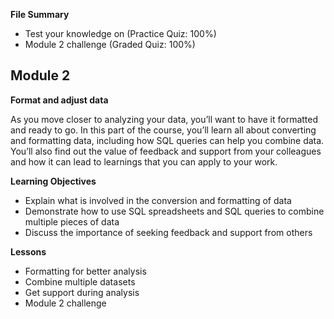**File Summary**
- Test your knowledge on (Practice Quiz: 100%)
- Module 2 challenge (Graded Quiz: 100%)

## Module 2

**Format and adjust data**

As you move closer to analyzing your data, you’ll want to have it formatted and ready to go. In this part of the course, you’ll learn all about converting and formatting data, including how SQL queries can help you combine data. You’ll also find out the value of feedback and support from your colleagues and how it can lead to learnings that you can apply to your work.

**Learning Objectives**
- Explain what is involved in the conversion and formatting of data
- Demonstrate how to use SQL spreadsheets and SQL queries to combine multiple pieces of data
- Discuss the importance of seeking feedback and support from others

**Lessons**
- Formatting for better analysis
- Combine multiple datasets
- Get support during analysis
- Module 2 challenge
